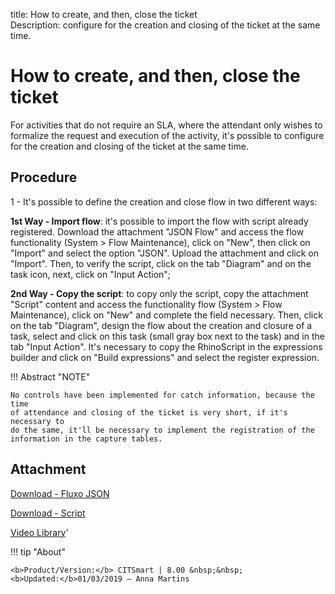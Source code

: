 title: How to create, and then, close the ticket  
Description: configure for the creation and closing of the ticket at the same time. 
# How to create, and then, close the ticket


For activities that do not require an SLA, where the attendant only wishes to
formalize the request and execution of the activity, it's possible to configure
for the creation and closing of the ticket at the same time.

Procedure
-------------

1 - It's possible to define the creation and close flow in two different ways:

**1st Way - Import flow**: it's possible to import the flow with script already
registered. Download the attachment "JSON Flow" and access the flow
functionality (System \> Flow Maintenance), click on "New", then click on
"Import" and select the option "JSON". Upload the attachment and click on
"Import". Then, to verify the script, click on the tab "Diagram" and on the task
icon, next, click on "Input Action";

**2nd Way - Copy the script**: to copy only the script, copy the attachment
"Script" content and access the functionality flow (System \> Flow Maintenance),
click on "New" and complete the field necessary. Then, click on the tab
"Diagram", design the flow about the creation and closure of a task, select and
click on this task (small gray box next to the task) and in the tab "Input
Action". It's necessary to copy the RhinoScript in the expressions builder and
click on "Build expressions" and select the register expression.

!!! Abstract "NOTE"

    No controls have been implemented for catch information, because the time
    of attendance and closing of the ticket is very short, if it's necessary to
    do the same, it'll be necessary to implement the registration of the
    information in the capture tables.

Attachment
---------
[Download - Fluxo JSON][1]

[Download - Script][2]


<i class='fa fa-youtube-play  fa-2x' style='color:#97ce17;vertical-align: middle;'> </i> [Video Library](https://www.youtube.com/playlist?list=PLB5qK2uzf2RNemh0QXhtOXntvZ6G6o2B_)'

!!! tip "About"

    <b>Product/Version:</b> CITSmart | 8.00 &nbsp;&nbsp;
    <b>Updated:</b>01/03/2019 – Anna Martins


[1]:/en-us/citsmart-platform-8/processes/tickets/images/fluxo-JSON.json
[2]:/en-us/citsmart-platform-8/processes/tickets/images/script.zip
